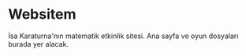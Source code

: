 # Websitem
İsa Karaturna'nın matematik etkinlik sitesi. Ana sayfa ve oyun dosyaları burada yer alacak.
